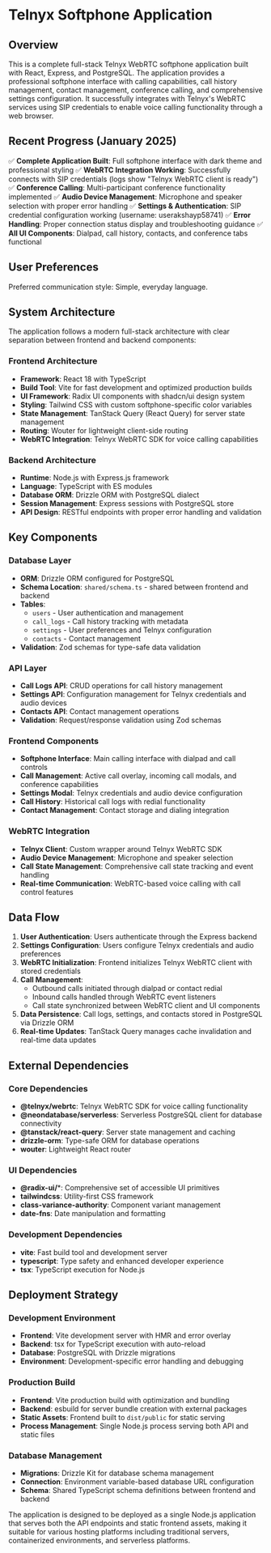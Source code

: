 # Telnyx Softphone Application

## Overview

This is a complete full-stack Telnyx WebRTC softphone application built with React, Express, and PostgreSQL. The application provides a professional softphone interface with calling capabilities, call history management, contact management, conference calling, and comprehensive settings configuration. It successfully integrates with Telnyx's WebRTC services using SIP credentials to enable voice calling functionality through a web browser.

## Recent Progress (January 2025)

✅ **Complete Application Built**: Full softphone interface with dark theme and professional styling
✅ **WebRTC Integration Working**: Successfully connects with SIP credentials (logs show "Telnyx WebRTC client is ready")
✅ **Conference Calling**: Multi-participant conference functionality implemented
✅ **Audio Device Management**: Microphone and speaker selection with proper error handling
✅ **Settings & Authentication**: SIP credential configuration working (username: userakshayp58741)
✅ **Error Handling**: Proper connection status display and troubleshooting guidance
✅ **All UI Components**: Dialpad, call history, contacts, and conference tabs functional

## User Preferences

Preferred communication style: Simple, everyday language.

## System Architecture

The application follows a modern full-stack architecture with clear separation between frontend and backend components:

### Frontend Architecture
- **Framework**: React 18 with TypeScript
- **Build Tool**: Vite for fast development and optimized production builds
- **UI Framework**: Radix UI components with shadcn/ui design system
- **Styling**: Tailwind CSS with custom softphone-specific color variables
- **State Management**: TanStack Query (React Query) for server state management
- **Routing**: Wouter for lightweight client-side routing
- **WebRTC Integration**: Telnyx WebRTC SDK for voice calling capabilities

### Backend Architecture
- **Runtime**: Node.js with Express.js framework
- **Language**: TypeScript with ES modules
- **Database ORM**: Drizzle ORM with PostgreSQL dialect
- **Session Management**: Express sessions with PostgreSQL store
- **API Design**: RESTful endpoints with proper error handling and validation

## Key Components

### Database Layer
- **ORM**: Drizzle ORM configured for PostgreSQL
- **Schema Location**: `shared/schema.ts` - shared between frontend and backend
- **Tables**:
  - `users` - User authentication and management
  - `call_logs` - Call history tracking with metadata
  - `settings` - User preferences and Telnyx configuration
  - `contacts` - Contact management
- **Validation**: Zod schemas for type-safe data validation

### API Layer
- **Call Logs API**: CRUD operations for call history management
- **Settings API**: Configuration management for Telnyx credentials and audio devices
- **Contacts API**: Contact management operations
- **Validation**: Request/response validation using Zod schemas

### Frontend Components
- **Softphone Interface**: Main calling interface with dialpad and call controls
- **Call Management**: Active call overlay, incoming call modals, and conference capabilities
- **Settings Modal**: Telnyx credentials and audio device configuration
- **Call History**: Historical call logs with redial functionality
- **Contact Management**: Contact storage and dialing integration

### WebRTC Integration
- **Telnyx Client**: Custom wrapper around Telnyx WebRTC SDK
- **Audio Device Management**: Microphone and speaker selection
- **Call State Management**: Comprehensive call state tracking and event handling
- **Real-time Communication**: WebRTC-based voice calling with call control features

## Data Flow

1. **User Authentication**: Users authenticate through the Express backend
2. **Settings Configuration**: Users configure Telnyx credentials and audio preferences
3. **WebRTC Initialization**: Frontend initializes Telnyx WebRTC client with stored credentials
4. **Call Management**: 
   - Outbound calls initiated through dialpad or contact redial
   - Inbound calls handled through WebRTC event listeners
   - Call state synchronized between WebRTC client and UI components
5. **Data Persistence**: Call logs, settings, and contacts stored in PostgreSQL via Drizzle ORM
6. **Real-time Updates**: TanStack Query manages cache invalidation and real-time data updates

## External Dependencies

### Core Dependencies
- **@telnyx/webrtc**: Telnyx WebRTC SDK for voice calling functionality
- **@neondatabase/serverless**: Serverless PostgreSQL client for database connectivity
- **@tanstack/react-query**: Server state management and caching
- **drizzle-orm**: Type-safe ORM for database operations
- **wouter**: Lightweight React router

### UI Dependencies
- **@radix-ui/***: Comprehensive set of accessible UI primitives
- **tailwindcss**: Utility-first CSS framework
- **class-variance-authority**: Component variant management
- **date-fns**: Date manipulation and formatting

### Development Dependencies
- **vite**: Fast build tool and development server
- **typescript**: Type safety and enhanced developer experience
- **tsx**: TypeScript execution for Node.js

## Deployment Strategy

### Development Environment
- **Frontend**: Vite development server with HMR and error overlay
- **Backend**: tsx for TypeScript execution with auto-reload
- **Database**: PostgreSQL with Drizzle migrations
- **Environment**: Development-specific error handling and debugging

### Production Build
- **Frontend**: Vite production build with optimization and bundling
- **Backend**: esbuild for server bundle creation with external packages
- **Static Assets**: Frontend built to `dist/public` for static serving
- **Process Management**: Single Node.js process serving both API and static files

### Database Management
- **Migrations**: Drizzle Kit for database schema management
- **Connection**: Environment variable-based database URL configuration
- **Schema**: Shared TypeScript schema definitions between frontend and backend

The application is designed to be deployed as a single Node.js application that serves both the API endpoints and static frontend assets, making it suitable for various hosting platforms including traditional servers, containerized environments, and serverless platforms.
